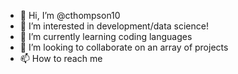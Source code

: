 - 👋 Hi, I’m @cthompson10
- 👀 I’m interested in development/data science!
- 🌱 I’m currently learning coding languages
- 💞️ I’m looking to collaborate on an array of projects
- 📫 How to reach me 

<!---
cthompson10/cthompson10 is a ✨ special ✨ repository because its `README.md` (this file) appears on your GitHub profile.
You can click the Preview link to take a look at your changes.
--->

